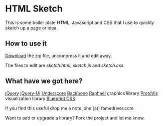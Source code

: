 # HTML Sketch

This is some boiler plate HTML, Javascript and CSS that I use to quickly sketch up a page or idea.

## How to use it

[Download](https://github.com/jweir/Bluemold/zipball/master) the zip file, uncompress it and edit away.

The files to edit are *sketch.html*, *sketch.js* and *sketch.css*.

## What have we got here?

  [jQuery](http://jquery.com/)
  [jQuery-UI](http://jqueryui.com)
  [Underscore](http://documentcloud.github.com)
  [Backbone](http://documentcloud.github.com/backbone)
  [Raphaël](http://raphaeljs.com) graphics library
  [ProtoVis](http://vis.stanford.edu/protovis/) visualization library
  [Blueprint CSS](http://www.blueprintcss.org/)


If you find this useful drop me a note john [at] famedriver.com

Want to add or upgrade a library? Fork the project and let me know.
